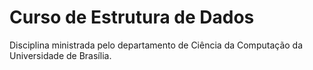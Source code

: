 # Curso de Estrutura de Dados

Disciplina ministrada pelo departamento de Ciência da Computação da Universidade de Brasília.
